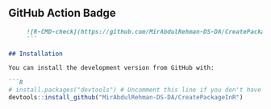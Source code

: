 ## GitHub Action Badge

```markdown
     ![R-CMD-check](https://github.com/MirAbdulRehman-DS-DA/CreatePackageInR/actions/workflows/R-CMD-check.yaml/badge.svg)](https://github.com/MirAbdulRehman-DS-DA/CreatePackageInR/actions/workflows/R-CMD-check.yaml)
     ```

## Installation

You can install the development version from GitHub with:

```R
# install.packages("devtools") # Uncomment this line if you don't have devtools installed
devtools::install_github("MirAbdulRehman-DS-DA/CreatePackageInR")
